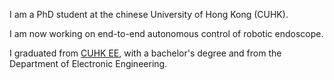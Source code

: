 I am a PhD student at the chinese University of Hong Kong (CUHK). 

I am now working on end-to-end autonomous control of robotic endoscope.

I graduated from [CUHK EE](https://www.ee.cuhk.edu.hk/en-gb/), with a bachelor's degree and from the Department of Electronic Engineering.